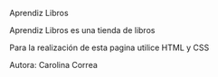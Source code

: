 Aprendiz Libros

Aprendiz Libros es una tienda de libros

Para la realización de esta pagina utilice HTML y CSS

Autora: Carolina Correa
